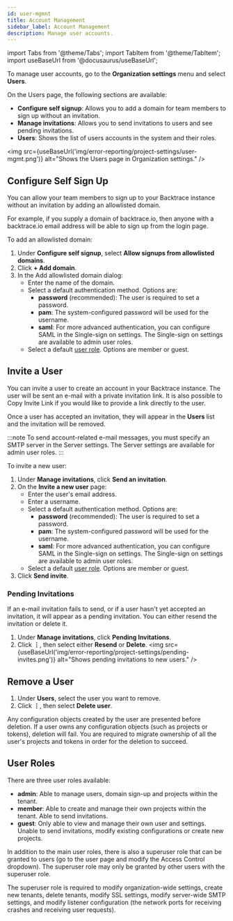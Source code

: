 ```yaml
---
id: user-mgmnt
title: Account Management
sidebar_label: Account Management
description: Manage user accounts.
---
```


import Tabs from '@theme/Tabs';
import TabItem from '@theme/TabItem';
import useBaseUrl from '@docusaurus/useBaseUrl';

To manage user accounts, go to the **Organization settings** menu and select **Users**.

On the Users page, the following sections are available:

- **Configure self signup**: Allows you to add a domain for team members to sign up without an invitation.
- **Manage invitations**: Allows you to send invitations to users and see pending invitations.
- **Users**: Shows the list of users accounts in the system and their roles.

<img src={useBaseUrl('img/error-reporting/project-settings/user-mgmt.png')} alt="Shows the Users page in Organization settings." />

## Configure Self Sign Up

You can allow your team members to sign up to your Backtrace instance without an invitation by adding an allowlisted domain.

For example, if you supply a domain of backtrace.io, then anyone with a backtrace.io email address will be able to sign up from the login page.

To add an allowlisted domain:

1. Under **Configure self signup**, select **Allow signups from allowlisted domains**.
1. Click **+ Add domain**.
1. In the Add allowlisted domain dialog:
   - Enter the name of the domain.
   - Select a default authentication method. Options are:
     - **password** (recommended): The user is required to set a password.
     - **pam**: The system-configured password will be used for the username.
     - **saml**: For more advanced authentication, you can configure SAML in the Single-sign on settings. The Single-sign on settings are available to admin user roles.
   - Select a default [user role](#user-roles). Options are member or guest.

## Invite a User

You can invite a user to create an account in your Backtrace instance. The user will be sent an e-mail with a private invitation link. It is also possible to Copy Invite Link if you would like to provide a link directly to the user.

Once a user has accepted an invitation, they will appear in the **Users** list and the invitation will be removed.

:::note
To send account-related e-mail messages, you must specify an SMTP server in the Server settings. The Server settings are available for admin user roles.
:::

To invite a new user:

1. Under **Manage invitations**, click **Send an invitation**.
1. On the **Invite a new user** page:
   - Enter the user's email address.
   - Enter a username.
   - Select a default authentication method. Options are:
     - **password** (recommended): The user is required to set a password.
     - **pam**: The system-configured password will be used for the username.
     - **saml**: For more advanced authentication, you can configure SAML in the Single-sign on settings. The Single-sign on settings are available to admin user roles.
   - Select a default [user role](#user-roles). Options are member or guest.
1. Click **Send invite**.

### Pending Invitations

If an e-mail invitation fails to send, or if a user hasn't yet accepted an invitation, it will appear as a pending invitation. You can either resend the invitation or delete it.

1. Under **Manage invitations**, click **Pending Invitations**.
1. Click **⋮**, then select either **Resend** or **Delete**.
   <img src={useBaseUrl('img/error-reporting/project-settings/pending-invites.png')} alt="Shows pending invitations to new users." />

## Remove a User

1. Under **Users**, select the user you want to remove.
1. Click **⋮**, then select **Delete user**.

Any configuration objects created by the user are presented before deletion. If a user owns any configuration objects (such as projects or tokens), deletion will fail. You are required to migrate ownership of all the user's projects and tokens in order for the deletion to succeed.

## User Roles

There are three user roles available:

- **admin**: Able to manage users, domain sign-up and projects within the tenant.
- **member**: Able to create and manage their own projects within the tenant. Able to send invitations.
- **guest**: Only able to view and manage their own user and settings. Unable to send invitations, modify existing configurations or create new projects.

In addition to the main user roles, there is also a superuser role that can be granted to users (go to the user page and modify the Access Control dropdown). The superuser role may only be granted by other users with the superuser role.

The superuser role is required to modify organization-wide settings, create new tenants, delete tenants, modify SSL settings, modify server-wide SMTP settings, and modify listener configuration (the network ports for receiving crashes and receiving user requests).
